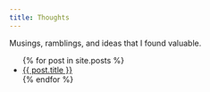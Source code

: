 ```yaml
---
title: Thoughts
---
```


Musings, ramblings, and ideas that I found valuable.

<ul>
  {% for post in site.posts %}
    <li>
      <a href="{{ post.url }}">{{ post.title }}</a>
    </li>
  {% endfor %}
</ul>
